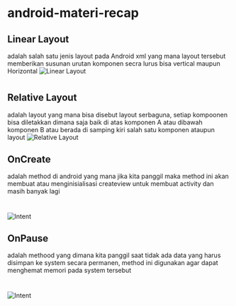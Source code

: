 # android-materi-recap

## Linear Layout
adalah salah satu jenis layout pada Android xml yang mana layout tersebut memberikan susunan urutan komponen secra lurus bisa vertical maupun Horizontal
![Linear Layout](https://github.com/ahmaduunnail/android-materi-recap/blob/master/.github/(2).png)
#
## Relative Layout
adalah layout yang mana bisa disebut layout serbaguna, setiap kompoonen bisa diletakkan dimana saja baik di atas komponen A atau dibawah komponen B atau berada di samping kiri salah satu komponen ataupun layout
![Relative Layout](https://github.com/ahmaduunnail/android-materi-recap/blob/master/.github/(3).png)
## OnCreate
adalah method di android yang mana jika kita panggil maka method ini akan membuat atau menginisialisasi createview untuk membuat activity dan masih banyak lagi
#
![Intent](https://github.com/ahmaduunnail/android-materi-recap/blob/master/.github/(4).png)
## OnPause
adalah methood yang dimana kita panggil saat tidak ada data yang harus disimpan ke system secara  permanen, method ini digunakan agar dapat menghemat memori pada system tersebut
#
![Intent](https://github.com/ahmaduunnail/android-materi-recap/blob/master/.github/(1).png)
